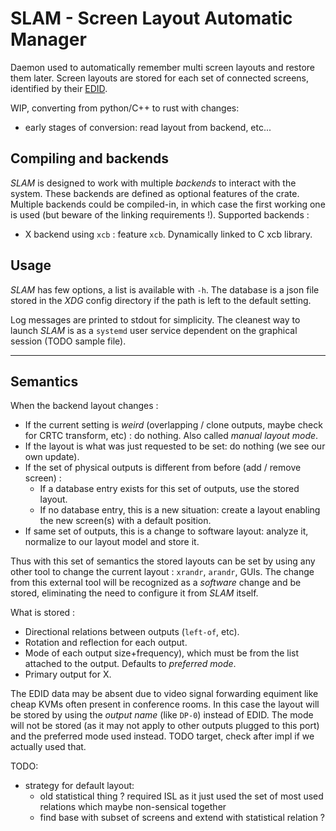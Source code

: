 SLAM - Screen Layout Automatic Manager
======================================

Daemon used to automatically remember multi screen layouts and restore them later.
Screen layouts are stored for each set of connected screens, identified by their [EDID](https://en.wikipedia.org/wiki/Extended_Display_Identification_Data).

WIP, converting from python/C++ to rust with changes:
- early stages of conversion: read layout from backend, etc...

Compiling and backends
----------------------

_SLAM_ is designed to work with multiple _backends_ to interact with the system.
These backends are defined as optional features of the crate.
Multiple backends could be compiled-in, in which case the first working one is used (but beware of the linking requirements !).
Supported backends :
* X backend using `xcb` : feature `xcb`. Dynamically linked to C xcb library.

Usage
-----

_SLAM_ has few options, a list is available with `-h`.
The database is a json file stored in the _XDG_ config directory if the path is left to the default setting.

Log messages are printed to stdout for simplicity.
The cleanest way to launch _SLAM_ is as a `systemd` user service dependent on the graphical session (TODO sample file).

---------------------------------

Semantics
---------

When the backend layout changes :
* If the current setting is _weird_ (overlapping / clone outputs, maybe check for CRTC transform, etc) : do nothing. Also called _manual layout mode_.
* If the layout is what was just requested to be set: do nothing (we see our own update).
* If the set of physical outputs is different from before (add / remove screen) :
    * If a database entry exists for this set of outputs, use the stored layout.
    * If no database entry, this is a new situation: create a layout enabling the new screen(s) with a default position.
* If same set of outputs, this is a change to software layout: analyze it, normalize to our layout model and store it.

Thus with this set of semantics the stored layouts can be set by using any other tool to change the current layout : `xrandr`, `arandr`, GUIs.
The change from this external tool will be recognized as a _software_ change and be stored, eliminating the need to configure it from _SLAM_ itself.

What is stored :
* Directional relations between outputs (`left-of`, etc).
* Rotation and reflection for each output.
* Mode of each output size+frequency), which must be from the list attached to the output. Defaults to _preferred mode_.
* Primary output for X.

The EDID data may be absent due to video signal forwarding equiment like cheap KVMs often present in conference rooms.
In this case the layout will be stored by using the _output name_ (like `DP-0`) instead of EDID.
The mode will not be stored (as it may not apply to other outputs plugged to this port) and the preferred mode used instead.
TODO target, check after impl if we actually used that.

TODO:
* strategy for default layout:
    * old statistical thing ? required ISL as it just used the set of most used relations which maybe non-sensical together
    * find base with subset of screens and extend with statistical relation ?
